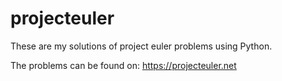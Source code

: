 # projecteuler
These are my solutions of project euler problems using Python.

The problems can be found on: https://projecteuler.net
